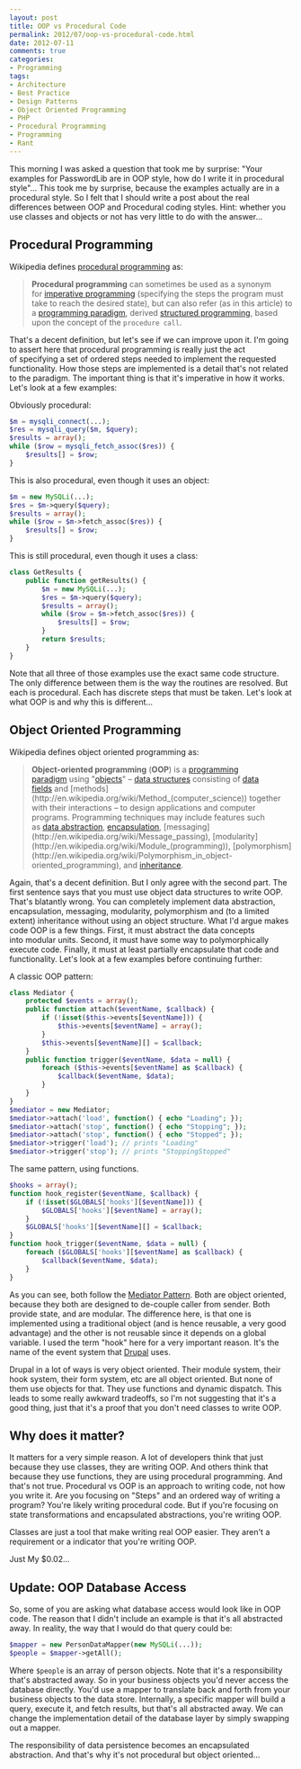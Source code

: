 ```yaml
---
layout: post
title: OOP vs Procedural Code
permalink: 2012/07/oop-vs-procedural-code.html
date: 2012-07-11
comments: true
categories:
- Programming
tags:
- Architecture
- Best Practice
- Design Patterns
- Object Oriented Programming
- PHP
- Procedural Programming
- Programming
- Rant
---
```


This morning I was asked a question that took me by surprise: "Your examples for PasswordLib are in OOP style, how do I write it in procedural style"... This took me by surprise, because the examples actually are in a procedural style. So I felt that I should write a post about the real differences between OOP and Procedural coding styles. Hint: whether you use classes and objects or not has very little to do with the answer...<!--more-->

## Procedural Programming

Wikipedia defines [procedural programming](http://en.wikipedia.org/wiki/Procedural_programming) as:

> **Procedural programming** can sometimes be used as a synonym for [imperative programming](http://en.wikipedia.org/wiki/Imperative_programming) (specifying the steps the program must take to reach the desired state), but can also refer (as in this article) to a [programming paradigm](http://en.wikipedia.org/wiki/Programming_paradigm), derived [structured programming](http://en.wikipedia.org/wiki/Structured_programming), based upon the concept of the `procedure call`.

That's a decent definition, but let's see if we can improve upon it. I'm going to assert here that procedural programming is really just the act of specifying a set of ordered steps needed to implement the requested functionality. How those steps are implemented is a detail that's not related to the paradigm. The important thing is that it's imperative in how it works. Let's look at a few examples:

Obviously procedural:

```php
$m = mysqli_connect(...);
$res = mysqli_query($m, $query);
$results = array();
while ($row = mysqli_fetch_assoc($res)) {
    $results[] = $row;
}

```


This is also procedural, even though it uses an object:

```php
$m = new MySQLi(...);
$res = $m->query($query);
$results = array();
while ($row = $m->fetch_assoc($res)) {
    $results[] = $row;
}

```


This is still procedural, even though it uses a class:

```php
class GetResults {
    public function getResults() {
        $m = new MySQLi(...);
        $res = $m->query($query);
        $results = array();
        while ($row = $m->fetch_assoc($res)) {
            $results[] = $row;
        }
        return $results;
    }
}

```

Note that all three of those examples use the exact same code structure. The only difference between them is the way the routines are resolved. But each is procedural. Each has discrete steps that must be taken. Let's look at what OOP is and why this is different...

## Object Oriented Programming


Wikipedia defines object oriented programming as:

> **Object-oriented programming** (**OOP**) is a [programming paradigm](http://en.wikipedia.org/wiki/Programming_paradigm) using "[objects](http://en.wikipedia.org/wiki/Object_(computer_science))" – [data structures](http://en.wikipedia.org/wiki/Data_structure) consisting of [data fields](http://en.wikipedia.org/wiki/Field_(computer_science)) and [methods](http://en.wikipedia.org/wiki/Method_(computer_science)) together with their interactions – to design applications and computer programs. Programming techniques may include features such as [data abstraction](http://en.wikipedia.org/wiki/Data_abstraction), [encapsulation](http://en.wikipedia.org/wiki/Encapsulation_(object-oriented_programming)), [messaging](http://en.wikipedia.org/wiki/Message_passing), [modularity](http://en.wikipedia.org/wiki/Module_(programming)), [polymorphism](http://en.wikipedia.org/wiki/Polymorphism_in_object-oriented_programming), and [inheritance](http://en.wikipedia.org/wiki/Inheritance_(computer_science)). 


Again, that's a decent definition. But I only agree with the second part. The first sentence says that you must use object data structures to write OOP. That's blatantly wrong. You can completely implement data abstraction, encapsulation, messaging, modularity, polymorphism and (to a limited extent) inheritance without using an object structure. What I'd argue makes code OOP is a few things. First, it must abstract the data concepts into modular units. Second, it must have some way to polymorphically execute code. Finally, it must at least partially encapsulate that code and functionality. Let's look at a few examples before continuing further:


A classic OOP pattern:

```php
class Mediator {
    protected $events = array();
    public function attach($eventName, $callback) {
        if (!isset($this->events[$eventName])) {
            $this->events[$eventName] = array();
        }
        $this->events[$eventName][] = $callback;
    }
    public function trigger($eventName, $data = null) {
        foreach ($this->events[$eventName] as $callback) {
            $callback($eventName, $data);
        }
    }
}
$mediator = new Mediator;
$mediator->attach('load', function() { echo "Loading"; });
$mediator->attach('stop', function() { echo "Stopping"; });
$mediator->attach('stop', function() { echo "Stopped"; });
$mediator->trigger('load'); // prints "Loading"
$mediator->trigger('stop'); // prints "StoppingStopped"

```


The same pattern, using functions.

```php
$hooks = array();
function hook_register($eventName, $callback) {
    if (!isset($GLOBALS['hooks'][$eventName])) {
        $GLOBALS['hooks'][$eventName] = array();
    }
    $GLOBALS['hooks'][$eventName][] = $callback;
}
function hook_trigger($eventName, $data = null) {
    foreach ($GLOBALS['hooks'][$eventName] as $callback) {
        $callback($eventName, $data);
    }
}

```


As you can see, both follow the [Mediator Pattern](http://sourcemaking.com/design_patterns/mediator). Both are object oriented, because they both are designed to de-couple caller from sender. Both provide state, and are modular. The difference here, is that one is implemented using a traditional object (and is hence reusable, a very good advantage) and the other is not reusable since it depends on a global variable. I used the term "hook" here for a very important reason. It's the name of the event system that [Drupal](http://drupal.org/) uses.

Drupal in a lot of ways is very object oriented. Their module system, their hook system, their form system, etc are all object oriented. But none of them use objects for that. They use functions and dynamic dispatch. This leads to some really awkward tradeoffs, so I'm not suggesting that it's a good thing, just that it's a proof that you don't need classes to write OOP.

## Why does it matter?

It matters for a very simple reason. A lot of developers think that just because they use classes, they are writing OOP. And others think that because they use functions, they are using procedural programming. And that's not true. Procedural vs OOP is an approach to writing code, not how you write it. Are you focusing on "Steps" and an ordered way of writing a program? You're likely writing procedural code. But if you're focusing on state transformations and encapsulated abstractions, you're writing OOP.

Classes are just a tool that make writing real OOP easier. They aren't a requirement or a indicator that you're writing OOP.

Just My $0.02...

## Update: OOP Database Access



So, some of you are asking what database access would look like in OOP code. The reason that I didn't include an example is that it's all abstracted away. In reality, the way that I would do that query could be:

```php
$mapper = new PersonDataMapper(new MySQLi(...));
$people = $mapper->getAll();
```

Where `$people` is an array of person objects. Note that it's a responsibility that's abstracted away. So in your business objects you'd never access the database directly. You'd use a mapper to translate back and forth from your business objects to the data store. Internally, a specific mapper will build a query, execute it, and fetch results, but that's all abstracted away. We can change the implementation detail of the database layer by simply swapping out a mapper.


The responsibility of data persistence becomes an encapsulated abstraction. And that's why it's not procedural but object oriented...